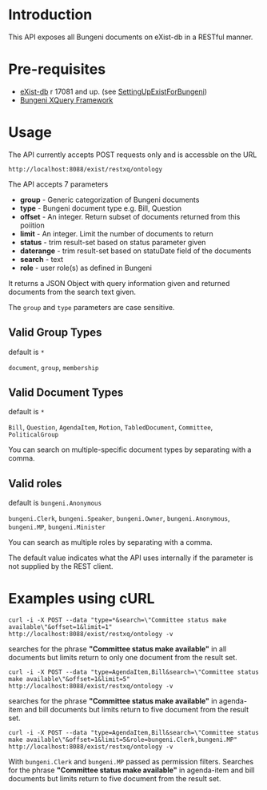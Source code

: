 

# Introduction #

This API exposes all Bungeni documents on eXist-db in a RESTful manner.

# Pre-requisites #

  * [eXist-db](http://svn.code.sf.net/p/exist/code/trunk/eXist) r 17081 and up. (see [SettingUpExistForBungeni](SettingUpExistForBungeni.md))
  * [Bungeni XQuery Framework](BungeniXQFramework.md)

# Usage #

The API currently accepts POST requests only and is accessble on the URL

```
http://localhost:8088/exist/restxq/ontology
```

The API accepts 7 parameters
  * **group** - Generic categorization of Bungeni documents
  * **type** - Bungeni document type e.g. Bill, Question
  * **offset** - An integer. Return subset of documents returned from this poiition
  * **limit** - An integer. Limit the number of documents to return
  * **status** - trim result-set based on status parameter given
  * **daterange** - trim result-set based on statuDate field of the documents
  * **search** - text
  * **role** - user role(s) as defined in Bungeni

It returns a JSON Object with query information given and returned documents from the search text given.

The `group` and `type` parameters are case sensitive.

## Valid Group Types ##

default is `*`

`document`, `group`, `membership`


## Valid Document Types ##
default is `*`

`Bill`, `Question`, `AgendaItem`, `Motion`, `TabledDocument`, `Committee`, `PoliticalGroup`

You can search on multiple-specific document types by separating with a comma.

## Valid roles ##
default is `bungeni.Anonymous`

`bungeni.Clerk`, `bungeni.Speaker`, `bungeni.Owner`, `bungeni.Anonymous`, `bungeni.MP`, `bungeni.Minister`

You can search as multiple roles by separating with a comma.

The default value indicates what the API uses internally if the parameter is not supplied by the REST client.

# Examples using cURL #

```
curl -i -X POST --data "type=*&search=\"Committee status make available\"&offset=1&limit=1" http://localhost:8088/exist/restxq/ontology -v
```
searches for the phrase **"Committee status make available"** in all documents but limits return to only one document from the result set.

```
curl -i -X POST --data "type=AgendaItem,Bill&search=\"Committee status make available\"&offset=1&limit=5" http://localhost:8088/exist/restxq/ontology -v
```
searches for the phrase **"Committee status make available"** in agenda-item and bill documents but limits return to five document from the result set.

```
curl -i -X POST --data "type=AgendaItem,Bill&search=\"Committee status make available\"&offset=1&limit=5&role=bungeni.Clerk,bungeni.MP" http://localhost:8088/exist/restxq/ontology -v
```
With `bungeni.Clerk` and `bungeni.MP` passed as permission filters. Searches for the phrase **"Committee status make available"** in agenda-item and bill documents but limits return to five document from the result set.